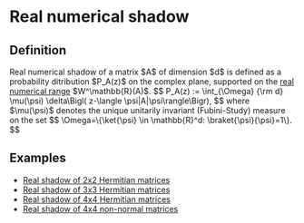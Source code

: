 Real numerical shadow
=====================

Definition
----------

Real numerical shadow of a matrix \$A\$ of dimension \$d\$ is defined as
a probability ditribution \$P_A(z)\$ on the complex plane, supported on
the [real numerical
range](/numerical-range/generalizations/restricted-numerical-range/real-numerical-range)
\$W\^\\mathbb{R}(A)\$. \$\$ P_A(z) := \\int\_{\\Omega} {\\rm d}
\\mu(\\psi) \\delta\\Bigl( z-\\langle \\psi\|A\|\\psi\\rangle\\Bigr),
\$\$ where \$\\mu(\\psi)\$ denotes the unique unitarily invariant
(Fubini-Study) measure on the set \$\$ \\Omega=\\{\\ket{\\psi} \\in
\\mathbb{R}\^d: \\braket{\\psi}{\\psi}=1\\}. \$\$

Examples
--------

-   [Real shadow of 2x2 Hermitian
    matrices](/numerical-shadow/examples/2x2#hermitian_matrices)
-   [Real shadow of 3x3 Hermitian
    matrices](/numerical-shadow/examples/3x3#hermitian_matrices)
-   [Real shadow of 4x4 Hermitian
    matrices](/numerical-shadow/examples/4x4#hermitian_matrices)
-   [Real shadow of 4x4 non-normal
    matrices](/numerical-shadow/examples/4x4#non-normal_matrices)
